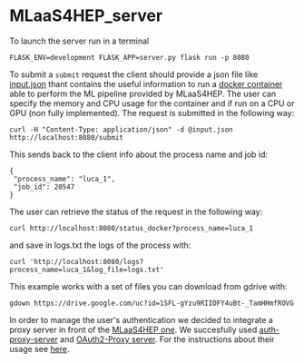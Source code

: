 # MLaaS4HEP_server
To launch the server run in a terminal
```
FLASK_ENV=development FLASK_APP=server.py flask run -p 8080
```
To submit a `submit` request the client should provide a json file like [input.json](https://github.com/lgiommi/MLaaS4HEP_server/blob/master/input.json)
thant contains the useful information to run a [docker container](https://github.com/lgiommi/MLaaS4HEP_server/blob/157515a5b35e258196e1cc407498d51735def392/run_container.py#L41) able to perform the ML pipeline provided by MLaaS4HEP. The user can specify the memory and CPU usage for the container and if run on a CPU or GPU (non fully implemented). The request is submitted in the following way:
```
curl -H "Content-Type: application/json" -d @input.json http://localhost:8080/submit
```
This sends back to the client info about the process name and job id:
```
{
 "process_name": "luca_1",
 "job_id": 20547
}
```
The user can retrieve the status of the request in the following way:
```
curl http://localhost:8080/status_docker?process_name=luca_1
```
and save in logs.txt the logs of the process with:
```
curl 'http://localhost:8080/logs?process_name=luca_1&log_file=logs.txt'
```
This example works with a set of files you can download from gdrive with:
```
gdown https://drive.google.com/uc?id=1SFL-gYzu9RIIDFY4uBt-_TamHHmfROVG
```
In order to manage the user's authentication we decided to integrate a proxy server in front of the [MLaaS4HEP one](https://github.com/lgiommi/MLaaS4HEP_server/blob/master/server.py). We succesfully used [auth-proxy-server](https://github.com/dmwm/auth-proxy-server.git) and [OAuth2-Proxy server](https://oauth2-proxy.github.io/oauth2-proxy/). For the instructions about their usage see [here](https://github.com/lgiommi/MLaaS4HEP_server/tree/master/doc).
